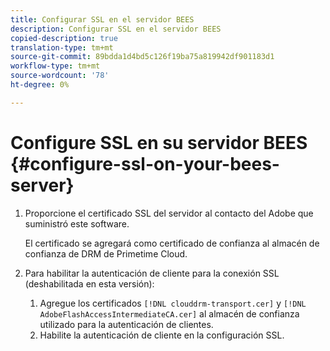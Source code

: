 ```yaml
---
title: Configurar SSL en el servidor BEES
description: Configurar SSL en el servidor BEES
copied-description: true
translation-type: tm+mt
source-git-commit: 89bdda1d4bd5c126f19ba75a819942df901183d1
workflow-type: tm+mt
source-wordcount: '78'
ht-degree: 0%

---
```



# Configure SSL en su servidor BEES {#configure-ssl-on-your-bees-server}

1. Proporcione el certificado SSL del servidor al contacto del Adobe que suministró este software.

   El certificado se agregará como certificado de confianza al almacén de confianza de DRM de Primetime Cloud.
1. Para habilitar la autenticación de cliente para la conexión SSL (deshabilitada en esta versión):
   1. Agregue los certificados `[!DNL clouddrm-transport.cer]` y `[!DNL AdobeFlashAccessIntermediateCA.cer]` al almacén de confianza utilizado para la autenticación de clientes.
   1. Habilite la autenticación de cliente en la configuración SSL.
